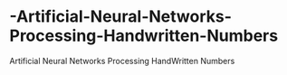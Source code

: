 # -Artificial-Neural-Networks-Processing-Handwritten-Numbers
 Artificial Neural Networks Processing HandWritten Numbers
